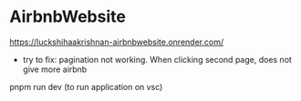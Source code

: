 # AirbnbWebsite

https://luckshihaakrishnan-airbnbwebsite.onrender.com/

- try to fix: pagination not working. When clicking second page, does not give more airbnb



pnpm run dev   (to run application on vsc)
